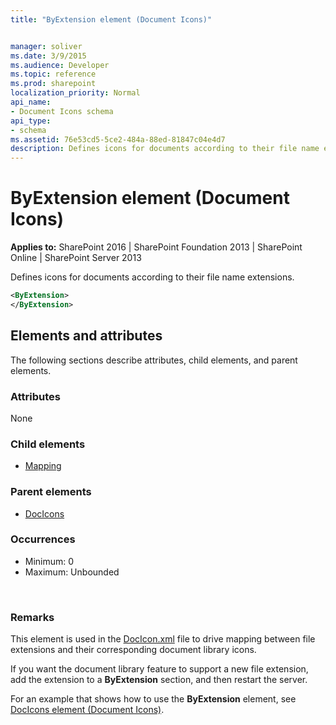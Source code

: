 ```yaml
---
title: "ByExtension element (Document Icons)"


manager: soliver
ms.date: 3/9/2015
ms.audience: Developer
ms.topic: reference
ms.prod: sharepoint
localization_priority: Normal
api_name:
- Document Icons schema
api_type:
- schema
ms.assetid: 76e53cd5-5ce2-484a-88ed-81847c04e4d7
description: Defines icons for documents according to their file name extensions.
---
```


# ByExtension element (Document Icons)

**Applies to:** SharePoint 2016 | SharePoint Foundation 2013 | SharePoint Online | SharePoint Server 2013
  
Defines icons for documents according to their file name extensions. 
  
```XML
<ByExtension>
</ByExtension>
```

## Elements and attributes

The following sections describe attributes, child elements, and parent elements.

### Attributes

None
   
### Child elements

- [Mapping](mapping-element.md)
   
### Parent elements

- [DocIcons](docicons-element-document-icons.md)
   
### Occurrences

- Minimum: 0
- Maximum: Unbounded  

<br/> 
   
### Remarks

This element is used in the [DocIcon.xml](https://msdn.microsoft.com/library/ef6acad0-0a1a-457c-bc9b-ff1e368e59fb%28Office.15%29.aspx) file to drive mapping between file extensions and their corresponding document library icons. 
  
If you want the document library feature to support a new file extension, add the extension to a **ByExtension** section, and then restart the server. 
  
For an example that shows how to use the **ByExtension** element, see [DocIcons element (Document Icons)](docicons-element-document-icons.md). 
  

